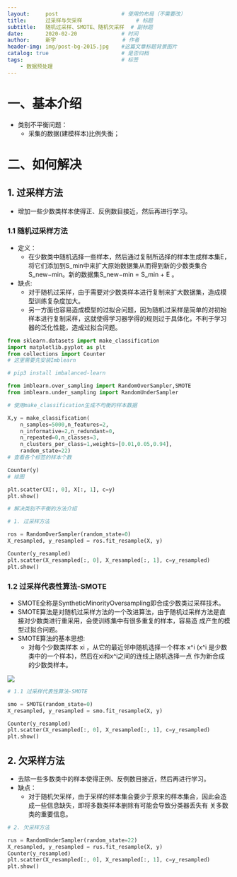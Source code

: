 ```yaml
---
layout:     post                    # 使用的布局（不需要改）
title:      过采样与欠采样   			    # 标题 		  
subtitle:   随机过采样、SMOTE、随机欠采样  # 副标题
date:       2020-02-20              # 时间
author:     新宇                     # 作者
header-img: img/post-bg-2015.jpg    #这篇文章标题背景图片
catalog: true                       # 是否归档
tags:                               # 标签
    - 数据预处理
---
```

# 一、基本介绍
- 类别不平衡问题：
	- 采集的数据(建模样本)比例失衡；

# 二、如何解决
## 1. 过采样方法
- 增加一些少数类样本使得正、反例数目接近，然后再进行学习。

### 1.1 随机过采样方法
- 定义：
	- 在少数类中随机选择一些样本，然后通过复制所选择的样本生成样本集E，将它们添加到S_min中来扩大原始数据集从而得到新的少数类集合S_new−min。新的数据集S_new−min = S_min + E 。
- 缺点:
	- 对于随机过采样，由于需要对少数类样本进行复制来扩大数据集，造成模型训练复杂度加大。 
	- 另一方面也容易造成模型的过拟合问题，因为随机过采样是简单的对初始样本进行复制采样，这就使得学习器学得的规则过于具体化，不利于学习器的泛化性能，造成过拟合问题。
	
```python
from sklearn.datasets import make_classification
import matplotlib.pyplot as plt
from collections import Counter
# 这里需要先安装Imblearn

# pip3 install imbalanced-learn

from imblearn.over_sampling import RandomOverSampler,SMOTE
from imblearn.under_sampling import RandomUnderSampler

# 使用make_classification生成不均衡的样本数据

X,y = make_classification(
    n_samples=5000,n_features=2,
    n_informative=2,n_redundant=0,
    n_repeated=0,n_classes=3, 
    n_clusters_per_class=1,weights=[0.01,0.05,0.94],
    random_state=22)
# 查看各个标签的样本个数

Counter(y)
# 绘图

plt.scatter(X[:, 0], X[:, 1], c=y) 
plt.show()

# 解决类别不平衡的方法介绍

# 1. 过采样方法

ros = RandomOverSampler(random_state=0)
X_resampled, y_resampled = ros.fit_resample(X, y)

Counter(y_resampled)
plt.scatter(X_resampled[:, 0], X_resampled[:, 1], c=y_resampled) 
plt.show()


```

### 1.2 过采样代表性算法-SMOTE
- SMOTE全称是SyntheticMinorityOversampling即合成少数类过采样技术。
- SMOTE算法是对随机过采样方法的一个改进算法，由于随机过采样方法是直接对少数类进行重采用，会使训练集中有很多重复的样本，容易造 成产生的模型过拟合问题。
- SMOTE算法的基本思想:
	- 对每个少数类样本 xi ，从它的最近邻中随机选择一个样本 x^i (x^i 是少数类中的一个样本)，然后在xi和x^i之间的连线上随机选择一点 作为新合成的少数类样本。

![](https://tva1.sinaimg.cn/large/008eGmZEly1gnuazygtahj307l05d0td.jpg)

```python
# 1.1 过采样代表性算法-SMOTE

smo = SMOTE(random_state=0)
X_resampled, y_resampled = smo.fit_resample(X, y)

Counter(y_resampled)
plt.scatter(X_resampled[:, 0], X_resampled[:, 1], c=y_resampled) 
plt.show()
```


## 2. 欠采样方法
- 去除一些多数类中的样本使得正例、反例数目接近，然后再进行学习。
- 缺点：
	- 对于随机欠采样，由于采样的样本集合要少于原来的样本集合，因此会造成一些信息缺失，即将多数类样本删除有可能会导致分类器丢失有 关多数类的重要信息。

```python
# 2. 欠采样方法

rus = RandomUnderSampler(random_state=22)
X_resampled, y_resampled = rus.fit_resample(X, y)
Counter(y_resampled)
plt.scatter(X_resampled[:, 0], X_resampled[:, 1], c=y_resampled) 
plt.show()
```
